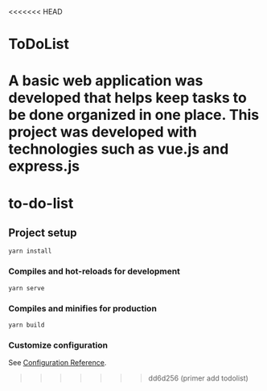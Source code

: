 <<<<<<< HEAD
# ToDoList
A basic web application was developed that helps keep tasks to be done organized in one place. This project was developed with technologies such as vue.js and express.js
=======
# to-do-list

## Project setup
```
yarn install
```

### Compiles and hot-reloads for development
```
yarn serve
```

### Compiles and minifies for production
```
yarn build
```

### Customize configuration
See [Configuration Reference](https://cli.vuejs.org/config/).
>>>>>>> dd6d256 (primer add todolist)
